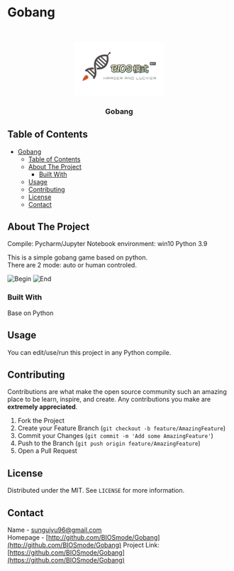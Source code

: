 # Gobang

<!-- PROJECT LOGO -->
<br />
<p align="center">
  <a href="https://github.com/BIOSmode/PositionBasedonCommunicationSatellite/">
    <img src="https://github.com/BIOSmode/PositionBasedonCommunicationSatellite/blob/master/Pic/logo.jpg" alt="Logo" width="200" height="120">
  </a>

  <h3 align="center">Gobang</h3>

</p>



<!-- TABLE OF CONTENTS -->
## Table of Contents

- [Gobang](#gobang)
  - [Table of Contents](#table-of-contents)
  - [About The Project](#about-the-project)
    - [Built With](#built-with)
  - [Usage](#usage)
  - [Contributing](#contributing)
  - [License](#license)
  - [Contact](#contact)



<!-- ABOUT THE PROJECT -->
## About The Project
Compile: Pycharm/Jupyter Notebook 
environment: win10  Python 3.9

This is a simple gobang game based on python.  
There are 2 mode: auto or human controled.

![Begin](https://github.com/BIOSmode/Gobang/tree/main/Pic/Be.png)
![End](https://github.com/BIOSmode/Gobang/tree/main/Pic/Re.png)



### Built With
Base on Python  



<!-- USAGE EXAMPLES -->
## Usage

You can edit/use/run this project in any Python compile.  



<!-- CONTRIBUTING -->
## Contributing

Contributions are what make the open source community such an amazing place to be learn, inspire, and create. Any contributions you make are **extremely appreciated**.

1. Fork the Project
2. Create your Feature Branch (`git checkout -b feature/AmazingFeature`)
3. Commit your Changes (`git commit -m 'Add some AmazingFeature'`)
4. Push to the Branch (`git push origin feature/AmazingFeature`)
5. Open a Pull Request



<!-- LICENSE -->
## License
Distributed under the MIT. See `LICENSE` for more information.



<!-- CONTACT -->
## Contact

Name - sunguiyu96@gmail.com  
Homepage - [http://github.com/BIOSmode/Gobang](http://github.com/BIOSmode/Gobang) 
Project Link: [https://github.com/BIOSmode/Gobang](https://github.com/BIOSmode/Gobang)





